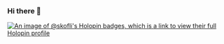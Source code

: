 ### Hi there 👋
[![An image of @skofli's Holopin badges, which is a link to view their full Holopin profile](https://holopin.me/skofli)](https://holopin.io/@skofli)
